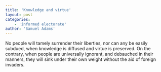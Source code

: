```yaml
---
title: 'Knowledge and virtue'
layout: post
categories:
    - 'informed electorate'
author: 'Samuel Adams'
---
```


No people will tamely surrender their liberties, nor can any be easily subdued, when knowledge is diffused and virtue is preserved. On the contrary, when people are universally ignorant, and debauched in their manners, they will sink under their own weight without the aid of foreign invaders.
